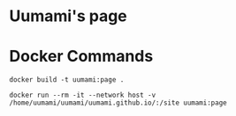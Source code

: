 # Uumami's page

# Docker Commands

```
docker build -t uumami:page .
```

```
docker run --rm -it --network host -v /home/uumami/uumami/uumami.github.io/:/site uumami:page
```